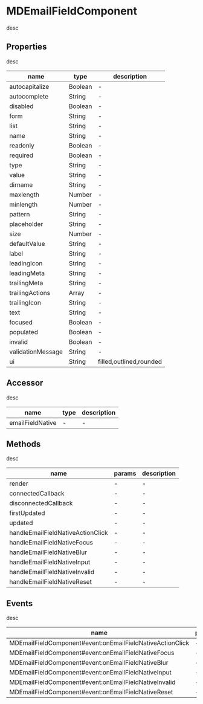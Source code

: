 # MDEmailFieldComponent
desc 

## Properties
desc 

name|type|description
---|---|---
autocapitalize|Boolean|-
autocomplete|String|-
disabled|Boolean|-
form|String|-
list|String|-
name|String|-
readonly|Boolean|-
required|Boolean|-
type|String|-
value|String|-
dirname|String|-
maxlength|Number|-
minlength|Number|-
pattern|String|-
placeholder|String|-
size|Number|-
defaultValue|String|-
label|String|-
leadingIcon|String|-
leadingMeta|String|-
trailingMeta|String|-
trailingActions|Array|-
trailingIcon|String|-
text|String|-
focused|Boolean|-
populated|Boolean|-
invalid|Boolean|-
validationMessage|String|-
ui|String|filled,outlined,rounded

## Accessor
desc 

name|type|description
---|---|---
emailFieldNative|-|-

## Methods
desc 

name|params|description
---|---|---
render|-|-
connectedCallback|-|-
disconnectedCallback|-|-
firstUpdated|-|-
updated|-|-
handleEmailFieldNativeActionClick|-|-
handleEmailFieldNativeFocus|-|-
handleEmailFieldNativeBlur|-|-
handleEmailFieldNativeInput|-|-
handleEmailFieldNativeInvalid|-|-
handleEmailFieldNativeReset|-|-

## Events
desc 

name|params|description
---|---|---
MDEmailFieldComponent#event:onEmailFieldNativeActionClick|-|-
MDEmailFieldComponent#event:onEmailFieldNativeFocus|-|-
MDEmailFieldComponent#event:onEmailFieldNativeBlur|-|-
MDEmailFieldComponent#event:onEmailFieldNativeInput|-|-
MDEmailFieldComponent#event:onEmailFieldNativeInvalid|-|-
MDEmailFieldComponent#event:onEmailFieldNativeReset|-|-


